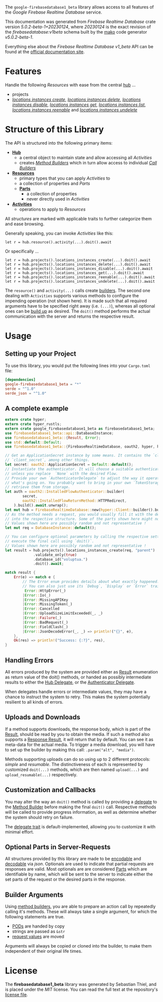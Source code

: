 <!---
DO NOT EDIT !
This file was generated automatically from 'src/generator/templates/api/README.md.mako'
DO NOT EDIT !
-->
The `google-firebasedatabase1_beta` library allows access to all features of the *Google Firebase Realtime Database* service.

This documentation was generated from *Firebase Realtime Database* crate version *5.0.2-beta-1+20230124*, where *20230124* is the exact revision of the *firebasedatabase:v1beta* schema built by the [mako](http://www.makotemplates.org/) code generator *v5.0.2-beta-1*.

Everything else about the *Firebase Realtime Database* *v1_beta* API can be found at the
[official documentation site](https://firebase.google.com/docs/reference/rest/database/database-management/rest/).
# Features

Handle the following *Resources* with ease from the central [hub](https://docs.rs/google-firebasedatabase1_beta/5.0.2-beta-1+20230124/google_firebasedatabase1_beta/FirebaseRealtimeDatabase) ... 

* projects
 * [*locations instances create*](https://docs.rs/google-firebasedatabase1_beta/5.0.2-beta-1+20230124/google_firebasedatabase1_beta/api::ProjectLocationInstanceCreateCall), [*locations instances delete*](https://docs.rs/google-firebasedatabase1_beta/5.0.2-beta-1+20230124/google_firebasedatabase1_beta/api::ProjectLocationInstanceDeleteCall), [*locations instances disable*](https://docs.rs/google-firebasedatabase1_beta/5.0.2-beta-1+20230124/google_firebasedatabase1_beta/api::ProjectLocationInstanceDisableCall), [*locations instances get*](https://docs.rs/google-firebasedatabase1_beta/5.0.2-beta-1+20230124/google_firebasedatabase1_beta/api::ProjectLocationInstanceGetCall), [*locations instances list*](https://docs.rs/google-firebasedatabase1_beta/5.0.2-beta-1+20230124/google_firebasedatabase1_beta/api::ProjectLocationInstanceListCall), [*locations instances reenable*](https://docs.rs/google-firebasedatabase1_beta/5.0.2-beta-1+20230124/google_firebasedatabase1_beta/api::ProjectLocationInstanceReenableCall) and [*locations instances undelete*](https://docs.rs/google-firebasedatabase1_beta/5.0.2-beta-1+20230124/google_firebasedatabase1_beta/api::ProjectLocationInstanceUndeleteCall)




# Structure of this Library

The API is structured into the following primary items:

* **[Hub](https://docs.rs/google-firebasedatabase1_beta/5.0.2-beta-1+20230124/google_firebasedatabase1_beta/FirebaseRealtimeDatabase)**
    * a central object to maintain state and allow accessing all *Activities*
    * creates [*Method Builders*](https://docs.rs/google-firebasedatabase1_beta/5.0.2-beta-1+20230124/google_firebasedatabase1_beta/client::MethodsBuilder) which in turn
      allow access to individual [*Call Builders*](https://docs.rs/google-firebasedatabase1_beta/5.0.2-beta-1+20230124/google_firebasedatabase1_beta/client::CallBuilder)
* **[Resources](https://docs.rs/google-firebasedatabase1_beta/5.0.2-beta-1+20230124/google_firebasedatabase1_beta/client::Resource)**
    * primary types that you can apply *Activities* to
    * a collection of properties and *Parts*
    * **[Parts](https://docs.rs/google-firebasedatabase1_beta/5.0.2-beta-1+20230124/google_firebasedatabase1_beta/client::Part)**
        * a collection of properties
        * never directly used in *Activities*
* **[Activities](https://docs.rs/google-firebasedatabase1_beta/5.0.2-beta-1+20230124/google_firebasedatabase1_beta/client::CallBuilder)**
    * operations to apply to *Resources*

All *structures* are marked with applicable traits to further categorize them and ease browsing.

Generally speaking, you can invoke *Activities* like this:

```Rust,ignore
let r = hub.resource().activity(...).doit().await
```

Or specifically ...

```ignore
let r = hub.projects().locations_instances_create(...).doit().await
let r = hub.projects().locations_instances_delete(...).doit().await
let r = hub.projects().locations_instances_disable(...).doit().await
let r = hub.projects().locations_instances_get(...).doit().await
let r = hub.projects().locations_instances_reenable(...).doit().await
let r = hub.projects().locations_instances_undelete(...).doit().await
```

The `resource()` and `activity(...)` calls create [builders][builder-pattern]. The second one dealing with `Activities` 
supports various methods to configure the impending operation (not shown here). It is made such that all required arguments have to be 
specified right away (i.e. `(...)`), whereas all optional ones can be [build up][builder-pattern] as desired.
The `doit()` method performs the actual communication with the server and returns the respective result.

# Usage

## Setting up your Project

To use this library, you would put the following lines into your `Cargo.toml` file:

```toml
[dependencies]
google-firebasedatabase1_beta = "*"
serde = "^1.0"
serde_json = "^1.0"
```

## A complete example

```Rust
extern crate hyper;
extern crate hyper_rustls;
extern crate google_firebasedatabase1_beta as firebasedatabase1_beta;
use firebasedatabase1_beta::api::DatabaseInstance;
use firebasedatabase1_beta::{Result, Error};
use std::default::Default;
use firebasedatabase1_beta::{FirebaseRealtimeDatabase, oauth2, hyper, hyper_rustls, chrono, FieldMask};

// Get an ApplicationSecret instance by some means. It contains the `client_id` and 
// `client_secret`, among other things.
let secret: oauth2::ApplicationSecret = Default::default();
// Instantiate the authenticator. It will choose a suitable authentication flow for you, 
// unless you replace  `None` with the desired Flow.
// Provide your own `AuthenticatorDelegate` to adjust the way it operates and get feedback about 
// what's going on. You probably want to bring in your own `TokenStorage` to persist tokens and
// retrieve them from storage.
let auth = oauth2::InstalledFlowAuthenticator::builder(
        secret,
        oauth2::InstalledFlowReturnMethod::HTTPRedirect,
    ).build().await.unwrap();
let mut hub = FirebaseRealtimeDatabase::new(hyper::Client::builder().build(hyper_rustls::HttpsConnectorBuilder::new().with_native_roots().https_or_http().enable_http1().enable_http2().build()), auth);
// As the method needs a request, you would usually fill it with the desired information
// into the respective structure. Some of the parts shown here might not be applicable !
// Values shown here are possibly random and not representative !
let mut req = DatabaseInstance::default();

// You can configure optional parameters by calling the respective setters at will, and
// execute the final call using `doit()`.
// Values shown here are possibly random and not representative !
let result = hub.projects().locations_instances_create(req, "parent")
             .validate_only(true)
             .database_id("voluptua.")
             .doit().await;

match result {
    Err(e) => match e {
        // The Error enum provides details about what exactly happened.
        // You can also just use its `Debug`, `Display` or `Error` traits
         Error::HttpError(_)
        |Error::Io(_)
        |Error::MissingAPIKey
        |Error::MissingToken(_)
        |Error::Cancelled
        |Error::UploadSizeLimitExceeded(_, _)
        |Error::Failure(_)
        |Error::BadRequest(_)
        |Error::FieldClash(_)
        |Error::JsonDecodeError(_, _) => println!("{}", e),
    },
    Ok(res) => println!("Success: {:?}", res),
}

```
## Handling Errors

All errors produced by the system are provided either as [Result](https://docs.rs/google-firebasedatabase1_beta/5.0.2-beta-1+20230124/google_firebasedatabase1_beta/client::Result) enumeration as return value of
the doit() methods, or handed as possibly intermediate results to either the 
[Hub Delegate](https://docs.rs/google-firebasedatabase1_beta/5.0.2-beta-1+20230124/google_firebasedatabase1_beta/client::Delegate), or the [Authenticator Delegate](https://docs.rs/yup-oauth2/*/yup_oauth2/trait.AuthenticatorDelegate.html).

When delegates handle errors or intermediate values, they may have a chance to instruct the system to retry. This 
makes the system potentially resilient to all kinds of errors.

## Uploads and Downloads
If a method supports downloads, the response body, which is part of the [Result](https://docs.rs/google-firebasedatabase1_beta/5.0.2-beta-1+20230124/google_firebasedatabase1_beta/client::Result), should be
read by you to obtain the media.
If such a method also supports a [Response Result](https://docs.rs/google-firebasedatabase1_beta/5.0.2-beta-1+20230124/google_firebasedatabase1_beta/client::ResponseResult), it will return that by default.
You can see it as meta-data for the actual media. To trigger a media download, you will have to set up the builder by making
this call: `.param("alt", "media")`.

Methods supporting uploads can do so using up to 2 different protocols: 
*simple* and *resumable*. The distinctiveness of each is represented by customized 
`doit(...)` methods, which are then named `upload(...)` and `upload_resumable(...)` respectively.

## Customization and Callbacks

You may alter the way an `doit()` method is called by providing a [delegate](https://docs.rs/google-firebasedatabase1_beta/5.0.2-beta-1+20230124/google_firebasedatabase1_beta/client::Delegate) to the 
[Method Builder](https://docs.rs/google-firebasedatabase1_beta/5.0.2-beta-1+20230124/google_firebasedatabase1_beta/client::CallBuilder) before making the final `doit()` call. 
Respective methods will be called to provide progress information, as well as determine whether the system should 
retry on failure.

The [delegate trait](https://docs.rs/google-firebasedatabase1_beta/5.0.2-beta-1+20230124/google_firebasedatabase1_beta/client::Delegate) is default-implemented, allowing you to customize it with minimal effort.

## Optional Parts in Server-Requests

All structures provided by this library are made to be [encodable](https://docs.rs/google-firebasedatabase1_beta/5.0.2-beta-1+20230124/google_firebasedatabase1_beta/client::RequestValue) and 
[decodable](https://docs.rs/google-firebasedatabase1_beta/5.0.2-beta-1+20230124/google_firebasedatabase1_beta/client::ResponseResult) via *json*. Optionals are used to indicate that partial requests are responses 
are valid.
Most optionals are are considered [Parts](https://docs.rs/google-firebasedatabase1_beta/5.0.2-beta-1+20230124/google_firebasedatabase1_beta/client::Part) which are identifiable by name, which will be sent to 
the server to indicate either the set parts of the request or the desired parts in the response.

## Builder Arguments

Using [method builders](https://docs.rs/google-firebasedatabase1_beta/5.0.2-beta-1+20230124/google_firebasedatabase1_beta/client::CallBuilder), you are able to prepare an action call by repeatedly calling it's methods.
These will always take a single argument, for which the following statements are true.

* [PODs][wiki-pod] are handed by copy
* strings are passed as `&str`
* [request values](https://docs.rs/google-firebasedatabase1_beta/5.0.2-beta-1+20230124/google_firebasedatabase1_beta/client::RequestValue) are moved

Arguments will always be copied or cloned into the builder, to make them independent of their original life times.

[wiki-pod]: http://en.wikipedia.org/wiki/Plain_old_data_structure
[builder-pattern]: http://en.wikipedia.org/wiki/Builder_pattern
[google-go-api]: https://github.com/google/google-api-go-client

# License
The **firebasedatabase1_beta** library was generated by Sebastian Thiel, and is placed 
under the *MIT* license.
You can read the full text at the repository's [license file][repo-license].

[repo-license]: https://github.com/Byron/google-apis-rsblob/main/LICENSE.md

